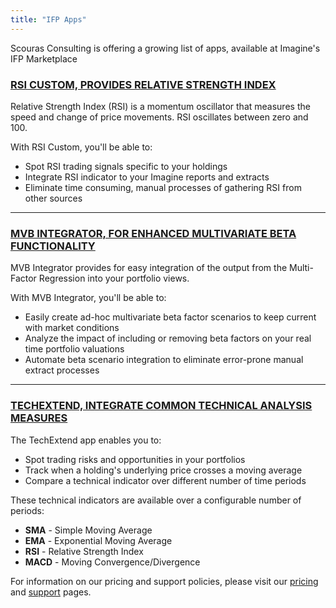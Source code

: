 ```yaml
---
title: "IFP Apps"
---
```

Scouras Consulting is offering a growing list of apps, available at Imagine's IFP Marketplace

### [RSI CUSTOM, PROVIDES RELATIVE STRENGTH INDEX](/rsicustom/)

Relative Strength Index (RSI) is a momentum oscillator that measures the speed and change of price movements. RSI oscillates between zero and 100.

With RSI Custom, you'll be able to:

- Spot RSI trading signals specific to your holdings
- Integrate RSI indicator to your Imagine reports and extracts
- Eliminate time consuming, manual processes of gathering RSI from other sources

___

### [MVB INTEGRATOR, FOR ENHANCED MULTIVARIATE BETA FUNCTIONALITY](/multivariate/)

MVB Integrator provides for easy integration of the output from the Multi-Factor Regression into your portfolio views.

With MVB Integrator, you'll be able to:

- Easily create ad-hoc multivariate beta factor scenarios to keep current with market conditions
- Analyze the impact of including or removing beta factors on your real time portfolio valuations
- Automate beta scenario integration to eliminate error-prone manual extract processes

___

### [TECHEXTEND, INTEGRATE COMMON TECHNICAL ANALYSIS MEASURES](/techextend/)

The TechExtend app enables you to:

- Spot trading risks and opportunities in your portfolios
- Track when a holding's underlying price crosses a moving average
- Compare a technical indicator over different number of time periods

These technical indicators are available over a configurable number of periods:

- **SMA** - Simple Moving Average
- **EMA** - Exponential Moving Average
- **RSI** - Relative Strength Index
- **MACD** - Moving  Convergence/Divergence

For information on our pricing and support policies, please visit our [pricing](/pricing/) and [support](/support/) pages.